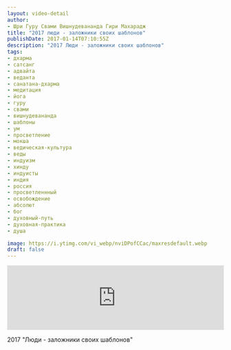 ```yaml
---
layout: video-detail
author:
- Шри Гуру Свами Вишнудевананда Гири Махарадж
title: "2017 люди - заложники своих шаблонов"
publishDate: 2017-01-14T07:10:55Z
description: "2017 Люди - заложники своих шаблонов"
tags: 
- дхарма
- сатсанг
- адвайта
- веданта
- санатана-дхарма
- медитация
- йога
- гуру
- свами
- вишнудевананда
- шаблоны
- ум
- просветление
- мокша
- ведическая-культура
- веды
- индуизм
- хинду
- индуисты
- индия
- россия
- просветленнный
- освобождение
- абсолют
- бог
- духовный-путь
- духовная-практика
- душа

image: https://i.ytimg.com/vi_webp/nviDPofCCac/maxresdefault.webp
draft: false
---
```


<iframe width="100%" src="https://www.youtube.com/embed/nviDPofCCac" frameborder="0" allowfullscreen=""></iframe> 

 2017 "Люди - заложники своих шаблонов"

  

 